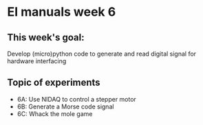 # EI manuals week 6

## This week's goal: 
Develop (micro)python code to generate and read digital signal for hardware interfacing

## Topic of experiments

- 6A: Use NIDAQ to control a stepper motor
- 6B: Generate a Morse code signal
- 6C: Whack the mole game



 
